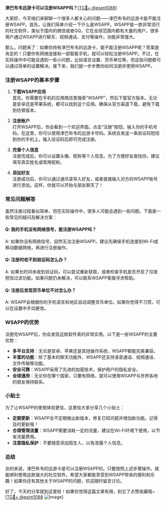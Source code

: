 **津巴布韦远游卡可以注册WSAPP吗？**[[TG💪+ @esim1088](https://t.me/s/esim1088)]

大家好，今天咱们来聊聊一个很多人都关心的问题——津巴布韦的远游卡能不能注册WSAPP。首先，让我们简单介绍一下什么是WSAPP。WSAPP是一款非常流行的社交软件，类似于国内的微信或者QQ，它在全球范围内都有大量的用户。很多用户通过WSAPP进行聊天、视频通话、支付等操作，功能非常强大。

那么，问题来了：如果你持有津巴布韦的远游卡，能不能注册WSAPP呢？答案是肯定的！只要你有网络连接和一部智能手机，就可以轻松注册WSAPP。不过，在实际操作中可能会遇到一些小问题，比如语言设置、货币单位等，但这些问题都可以通过简单的设置解决。接下来，我们就一步步教你如何注册并使用WSAPP。

### 注册WSAPP的基本步骤

1. **下载WSAPP应用**  
   首先，你需要在手机的应用商店里搜索“WSAPP”，然后下载官方版本。无论是安卓还是苹果系统，都可以找到这个应用。确保从官方渠道下载，避免下载到仿冒版本。

2. **注册账户**  
   打开WSAPP后，你会看到一个欢迎界面。点击“注册”按钮，输入你的手机号码。在这里，你可以使用津巴布韦的远游卡号码。系统会发送一条验证码短信到你的手机上，输入验证码后即可完成注册。

3. **完善个人信息**  
   注册完成后，你可以设置头像、昵称等个人信息。为了方便好友查找你，建议填写真实姓名或常用昵称。

4. **添加好友**  
   注册成功后，你可以通过通讯录导入好友，或者直接输入对方的WSAPP账号进行添加。这样，你就可以开始与朋友聊天了！

### 常见问题解答

虽然注册过程看似简单，但在实际操作中，很多人可能会遇到一些问题。下面是一些常见的疑问及解决方案：

#### Q: 我的手机没有网络信号，能注册WSAPP吗？
A: 如果你没有网络信号，自然无法注册WSAPP。建议先确保手机连接到Wi-Fi或移动数据网络，再进行注册操作。

#### Q: 注册时收不到验证码怎么办？
A: 如果长时间未收到验证码，可以尝试重新获取，或者检查手机是否开启了垃圾短信过滤功能。如果问题仍未解决，可以联系WSAPP客服寻求帮助。

#### Q: 注册后发现货币单位不对怎么办？
A: WSAPP会根据你的手机语言和地区自动调整货币单位。如果你觉得不习惯，可以在设置中手动更改。

### WSAPP的优势

注册完WSAPP后，你会发现这款软件真的非常实用。以下是一些WSAPP的主要优势：

- **多平台支持**：无论是安卓、苹果还是其他操作系统，WSAPP都能完美兼容。
- **丰富的功能**：除了基本的聊天功能外，WSAPP还支持语音通话、视频通话、文件传输等功能。
- **安全可靠**：WSAPP采用了先进的加密技术，保护用户的隐私安全。
- **全球通用**：无论你在哪个国家，只要有网络，就可以使用WSAPP与世界各地的朋友保持联系。

### 小贴士

为了让WSAPP的使用体验更佳，这里给大家分享几个小贴士：

- **定期更新**：WSAPP会不定期推出新版本，修复已知问题并增加新功能。记得及时更新哦！
- **合理管理流量**：WSAPP需要消耗一定的流量，建议在Wi-Fi环境下使用，以节省流量费用。
- **注意隐私保护**：不要随意添加陌生人，以免泄露个人信息。

### 总结

总的来说，津巴布韦的远游卡是可以注册WSAPP的。只要按照上述步骤操作，就能顺利使用这款强大的社交软件。希望大家都能享受到WSAPP带来的便利和乐趣！如果你还有其他关于WSAPP的问题，欢迎随时留言讨论。

好了，今天的分享就到这里啦！如果你觉得这篇文章有用，别忘了点赞收藏哦~ [[TG💪+ @esim1088](https://t.me/s/esim1088) ![Image](https://i.postimg.cc/4NQfJmqS/Snipaste-2025-05-13-00-14-12.png)]